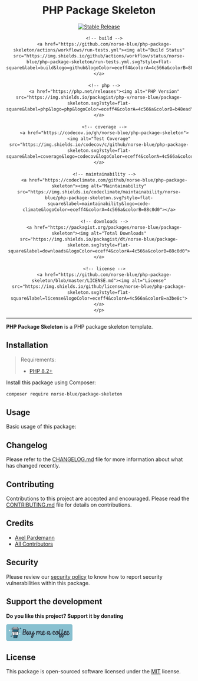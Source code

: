 <div align="center">
    <h1>PHP Package Skeleton</h1>
    <p align="center">
        <!-- release -->
        <a href="https://packagist.org/packages/norse-blue/package-skeleton"><img alt="Stable Release" src="https://img.shields.io/packagist/v/norse-blue/package-skeleton.svg?style=flat-square&label=release&logo=packagist&logoColor=eceff4&colorA=4c566a&colorB=5e81ac"></a>

        <!-- build -->
        <a href="https://github.com/norse-blue/php-package-skeleton/actions/workflows/run-tests.yml"><img alt="Build Status" src="https://img.shields.io/github/actions/workflow/status/norse-blue/php-package-skeleton/run-tests.yml.svg?style=flat-square&label=build&logo=github&logoColor=eceff4&colorA=4c566a&colorB=88c0d0"></a>

        <!-- php -->
        <a href="https://php.net/releases"><img alt="PHP Version" src="https://img.shields.io/packagist/php-v/norse-blue/package-skeleton.svg?style=flat-square&label=php&logo=php&logoColor=eceff4&colorA=4c566a&colorB=b48ead"></a>

        <!-- coverage -->
        <a href="https://codecov.io/gh/norse-blue/php-package-skeleton"><img alt="Test Coverage" src="https://img.shields.io/codecov/c/github/norse-blue/php-package-skeleton.svg?style=flat-square&label=coverage&logo=codecov&logoColor=eceff4&colorA=4c566a&colorB=88c0d0"></a>

        <!-- maintainability -->
        <a href="https://codeclimate.com/github/norse-blue/php-package-skeleton"><img alt="Maintainability" src="https://img.shields.io/codeclimate/maintainability/norse-blue/php-package-skeleton.svg?style=flat-square&label=maintainability&logo=code-climate&logoColor=eceff4&colorA=4c566a&colorB=88c0d0"></a>

        <!-- downloads -->
        <a href="https://packagist.org/packages/norse-blue/package-skeleton"><img alt="Total Downloads" src="https://img.shields.io/packagist/dt/norse-blue/package-skeleton.svg?style=flat-square&label=downloads&logoColor=eceff4&colorA=4c566a&colorB=88c0d0"></a>

        <!-- license -->
        <a href="https://github.com/norse-blue/php-package-skeleton/blob/master/LICENSE.md"><img alt="License" src="https://img.shields.io/github/license/norse-blue/php-package-skeleton.svg?style=flat-square&label=license&logoColor=eceff4&colorA=4c566a&colorB=a3be8c"></a>
    </p>
</div>
<hr>

**PHP Package Skeleton** is a PHP package skeleton template.

## Installation

>Requirements:
>- [PHP 8.2+](https://php.net/releases)

Install this package using Composer:

```bash
composer require norse-blue/package-skeleton
```

## Usage

Basic usage of this package:

## Changelog

Please refer to the [CHANGELOG.md](CHANGELOG.md) file for more information about what has changed recently.

## Contributing

Contributions to this project are accepted and encouraged. Please read the [CONTRIBUTING.md](.github/CONTRIBUTING.md) file for details on contributions.

## Credits

- [Axel Pardemann](https://github.com/axelitus)
- [All Contributors](../../contributors)

## Security

Please review our [security policy](https://github.com/norse-blue/php-package-skeleton/security/policy) to know how to report security vulnerabilities within this package.

## Support the development

**Do you like this project? Support it by donating**

<a href="https://www.buymeacoffee.com/axelitus"><img src=".assets/buy-me-a-coffee.svg" width="180" alt="Buy me a coffee"></img></a>

## License

This package is open-sourced software licensed under the [MIT](LICENSE.md) license.
